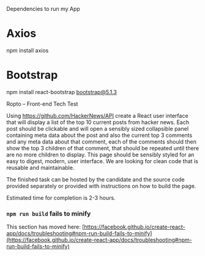 Dependencies to run my App

# Axios
npm install axios

# Bootstrap
npm install react-bootstrap bootstrap@5.1.3

Ropto – Front-end Tech Test

Using https://github.com/HackerNews/API create a React user interface that will display a list of the top 10 current posts from hacker news. Each post should be clickable and will open a sensibly sized collapsible panel containing meta data about the post and also the current top 3 comments and any meta data about that comment, each of the comments should then show the top 3 children of that comment, that should be repeated until there are no more children to display. This page should be sensibly styled for an easy to digest, modern, user interface. We are looking for clean code that is reusable and maintainable.

The finished task can be hosted by the candidate and the source code provided separately or provided with instructions on how to build the page.

Estimated time for completion is 2-3 hours.

### `npm run build` fails to minify

This section has moved here: [https://facebook.github.io/create-react-app/docs/troubleshooting#npm-run-build-fails-to-minify](https://facebook.github.io/create-react-app/docs/troubleshooting#npm-run-build-fails-to-minify)
